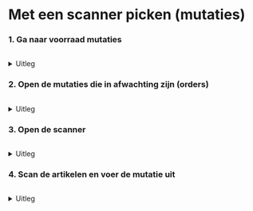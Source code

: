 # Met een scanner picken (mutaties)

### 1. Ga naar voorraad mutaties

<div align="left">

<figure><img src="../../.gitbook/assets/1 Ga naar voorraad mutaties (1).svg" alt=""><figcaption></figcaption></figure>

</div>

<details>

<summary>Uitleg</summary>

1. Ga naar de menubalk en druk op "Mutaties" om naar het mutatie overzicht te gaan

</details>

### 2. Open de mutaties die in afwachting zijn (orders)

<div align="left">

<figure><img src="../../.gitbook/assets/2 Open de mutaties die in afwachting zijn (2).svg" alt=""><figcaption></figcaption></figure>

</div>

<details>

<summary>Uitleg</summary>

&#x20;In het overzicht zie je alle mutaties staan welke bekend zijn in het systeem. Mutaties in afwachting zijn mutaties welke door de Order Picker moeten worden behandeld.

2. Met deze tools is het mogelijk om de tabel te personaliseren. Met deze tools kun je het volgende doen:
   * Kolommen: Hier kun je kolommen aan/uit zetten, waarmee je kolommen kunt tonen of verbergen.
   * Filters: Hiermee kun je filteren, door een filter in te stellen kun je bijvoorbeeld enkel de mutaties met de status 'in afwachting' tonen.
   * Grootte: Hiermee kun je de grootte aanpassen van de tabel.
   * Sjablonen: Hiermee kun je na het instellen van een filter, dit filter opslaan onder een eigen naam. Hierdoor kun je hem de volgende keer onder sjablonen aanklikken waardoor het niet meer nodig is een nieuw filter aan te maken.
3. Hier zie je een mutatie met de status: "In afwachting". Klik op deze mutatie om hem te openen en te beginnen met picken.

</details>

### 3. Open de scanner

<div align="left">

<figure><img src="../../.gitbook/assets/3 Open de scanner.svg" alt=""><figcaption></figcaption></figure>

</div>

<details>

<summary>Uitleg</summary>

4. Hier zie je de algemene informatie over de mutatie.&#x20;
5. Hier zie je welke artikelen moeten worden gepicked, de plaats waar deze staan en de aantallen.
6. Door op scan te drukken wordt de scanmodus geactiveerd en kun je beginnen met scannen.

</details>

### 4. Scan de artikelen en voer de mutatie uit

<div align="left">

<figure><img src="../../.gitbook/assets/4 Scan de artikelen en keur de mutatie goed (1).svg" alt=""><figcaption></figcaption></figure>

</div>

<details>

<summary>Uitleg</summary>

Door het juiste artikel uit de mutatie te scannen wordt deze automatisch goedgekeurd (er komt een groenvinkje te staan waar deze op de afbeelding nu oranje is).

Voer na het scannen van alle artikelen de mutatie uit, waardoor de voorraad uit het magazijn wordt verwijderd in OpusFlow.

</details>

